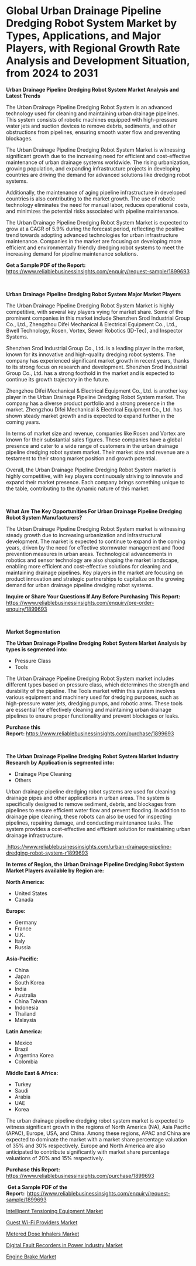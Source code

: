 <p><h1>Global Urban Drainage Pipeline Dredging Robot System Market by Types, Applications, and Major Players, with Regional Growth Rate Analysis and Development Situation, from 2024 to 2031</h1></p><p><strong>Urban Drainage Pipeline Dredging Robot System Market Analysis and Latest Trends</strong></p>
<p><p>The Urban Drainage Pipeline Dredging Robot System is an advanced technology used for cleaning and maintaining urban drainage pipelines. This system consists of robotic machines equipped with high-pressure water jets and suction devices to remove debris, sediments, and other obstructions from pipelines, ensuring smooth water flow and preventing blockages.</p><p>The Urban Drainage Pipeline Dredging Robot System Market is witnessing significant growth due to the increasing need for efficient and cost-effective maintenance of urban drainage systems worldwide. The rising urbanization, growing population, and expanding infrastructure projects in developing countries are driving the demand for advanced solutions like dredging robot systems.</p><p>Additionally, the maintenance of aging pipeline infrastructure in developed countries is also contributing to the market growth. The use of robotic technology eliminates the need for manual labor, reduces operational costs, and minimizes the potential risks associated with pipeline maintenance.</p><p>The Urban Drainage Pipeline Dredging Robot System Market is expected to grow at a CAGR of 5.9% during the forecast period, reflecting the positive trend towards adopting advanced technologies for urban infrastructure maintenance. Companies in the market are focusing on developing more efficient and environmentally friendly dredging robot systems to meet the increasing demand for pipeline maintenance solutions.</p></p>
<p><strong>Get a Sample PDF of the Report:&nbsp;</strong> <a href="https://www.reliablebusinessinsights.com/enquiry/request-sample/1899693">https://www.reliablebusinessinsights.com/enquiry/request-sample/1899693</a></p>
<p>&nbsp;</p>
<p><strong>Urban Drainage Pipeline Dredging Robot System Major Market Players</strong></p>
<p><p>The Urban Drainage Pipeline Dredging Robot System Market is highly competitive, with several key players vying for market share. Some of the prominent companies in this market include Shenzhen Srod Industrial Group Co., Ltd., Zhengzhou Difei Mechanical & Electrical Equipment Co., Ltd., Bwell Technology, Rosen, Vortex, Sewer Robotics (ID-Tec), and Inspector Systems.</p><p>Shenzhen Srod Industrial Group Co., Ltd. is a leading player in the market, known for its innovative and high-quality dredging robot systems. The company has experienced significant market growth in recent years, thanks to its strong focus on research and development. Shenzhen Srod Industrial Group Co., Ltd. has a strong foothold in the market and is expected to continue its growth trajectory in the future.</p><p>Zhengzhou Difei Mechanical & Electrical Equipment Co., Ltd. is another key player in the Urban Drainage Pipeline Dredging Robot System market. The company has a diverse product portfolio and a strong presence in the market. Zhengzhou Difei Mechanical & Electrical Equipment Co., Ltd. has shown steady market growth and is expected to expand further in the coming years.</p><p>In terms of market size and revenue, companies like Rosen and Vortex are known for their substantial sales figures. These companies have a global presence and cater to a wide range of customers in the urban drainage pipeline dredging robot system market. Their market size and revenue are a testament to their strong market position and growth potential.</p><p>Overall, the Urban Drainage Pipeline Dredging Robot System market is highly competitive, with key players continuously striving to innovate and expand their market presence. Each company brings something unique to the table, contributing to the dynamic nature of this market.</p></p>
<p>&nbsp;</p>
<p><strong>What Are The Key Opportunities For Urban Drainage Pipeline Dredging Robot System Manufacturers?</strong></p>
<p><p>The Urban Drainage Pipeline Dredging Robot System market is witnessing steady growth due to increasing urbanization and infrastructural development. The market is expected to continue to expand in the coming years, driven by the need for effective stormwater management and flood prevention measures in urban areas. Technological advancements in robotics and sensor technology are also shaping the market landscape, enabling more efficient and cost-effective solutions for cleaning and maintaining drainage pipelines. Key players in the market are focusing on product innovation and strategic partnerships to capitalize on the growing demand for urban drainage pipeline dredging robot systems.</p></p>
<p><strong>Inquire or Share Your Questions If Any Before Purchasing This Report:</strong> <a href="https://www.reliablebusinessinsights.com/enquiry/pre-order-enquiry/1899693">https://www.reliablebusinessinsights.com/enquiry/pre-order-enquiry/1899693</a></p>
<p>&nbsp;</p>
<p><strong>Market Segmentation</strong></p>
<p><strong>The Urban Drainage Pipeline Dredging Robot System Market Analysis by types is segmented into:</strong></p>
<p><ul><li>Pressure Class</li><li>Tools</li></ul></p>
<p><p>The Urban Drainage Pipeline Dredging Robot System market includes different types based on pressure class, which determines the strength and durability of the pipeline. The Tools market within this system involves various equipment and machinery used for dredging purposes, such as high-pressure water jets, dredging pumps, and robotic arms. These tools are essential for effectively cleaning and maintaining urban drainage pipelines to ensure proper functionality and prevent blockages or leaks.</p></p>
<p><strong>Purchase this Report:&nbsp;</strong><a href="https://www.reliablebusinessinsights.com/purchase/1899693">https://www.reliablebusinessinsights.com/purchase/1899693</a></p>
<p>&nbsp;</p>
<p><strong>The Urban Drainage Pipeline Dredging Robot System Market Industry Research by Application is segmented into:</strong></p>
<p><ul><li>Drainage Pipe Cleaning</li><li>Others</li></ul></p>
<p><p>Urban drainage pipeline dredging robot systems are used for cleaning drainage pipes and other applications in urban areas. The system is specifically designed to remove sediment, debris, and blockages from pipelines to ensure efficient water flow and prevent flooding. In addition to drainage pipe cleaning, these robots can also be used for inspecting pipelines, repairing damage, and conducting maintenance tasks. The system provides a cost-effective and efficient solution for maintaining urban drainage infrastructure.</p></p>
<p><a href="https://www.reliablebusinessinsights.com/urban-drainage-pipeline-dredging-robot-system-r1899693">&nbsp;https://www.reliablebusinessinsights.com/urban-drainage-pipeline-dredging-robot-system-r1899693</a></p>
<p><strong>In terms of Region, the Urban Drainage Pipeline Dredging Robot System Market Players available by Region are:</strong></p>
<p>
    <p> <strong> North America: </strong>
        <ul>
            <li>United States</li>
            <li>Canada</li>
        </ul>
        </p> 
    <p> <strong> Europe: </strong>
        <ul>
            <li>Germany</li>
            <li>France</li>
            <li>U.K.</li>
            <li>Italy</li>
            <li>Russia</li>
        </ul>
        </p> 
    <p> <strong> Asia-Pacific: </strong>
        <ul>
            <li>China</li>
            <li>Japan</li>
            <li>South Korea</li>
            <li>India</li>
            <li>Australia</li>
            <li>China Taiwan</li>
            <li>Indonesia</li>
            <li>Thailand</li>
            <li>Malaysia</li>
        </ul>
        </p> 
    <p> <strong> Latin America: </strong>
        <ul>
            <li>Mexico</li>
            <li>Brazil</li>
            <li>Argentina Korea</li>
            <li>Colombia</li>
        </ul>
        </p> 
    <p> <strong> Middle East & Africa: </strong>
        <ul>
            <li>Turkey</li>
            <li>Saudi</li>
            <li>Arabia</li>
            <li>UAE</li>
            <li>Korea</li>
        </ul>
    </p>
    </p>
<p><p>The urban drainage pipeline dredging robot system market is expected to witness significant growth in the regions of North America (NA), Asia Pacific (APAC), Europe, USA, and China. Among these regions, APAC and China are expected to dominate the market with a market share percentage valuation of 35% and 30% respectively. Europe and North America are also anticipated to contribute significantly with market share percentage valuations of 20% and 15% respectively.</p></p>
<p><strong>Purchase this Report: </strong><a href="https://www.reliablebusinessinsights.com/purchase/1899693">https://www.reliablebusinessinsights.com/purchase/1899693</a></p>
<p>&nbsp;<strong>Get a Sample PDF of the Report:&nbsp;&nbsp;</strong><a href="https://www.reliablebusinessinsights.com/enquiry/request-sample/1899693">https://www.reliablebusinessinsights.com/enquiry/request-sample/1899693</a></p>
<p><strong></strong></p>
<p><p><a href="https://github.com/bmorecock/Market-Research-Report-List-4/blob/main/intelligent-tensioning-equipment-market.md">Intelligent Tensioning Equipment Market</a></p><p><a href="https://www.linkedin.com/pulse/guest-wi-fi-providers-market-research-report-forecast-growth-phgpf?trackingId=aeXh%2FdNSQ%2FaVL6Fod%2BRj4Q%3D%3D">Guest Wi-Fi Providers Market</a></p><p><a href="https://issuu.com/reportprime-2/docs/metered-dose-inhalers-market-size-2030.pptx">Metered Dose Inhalers Market</a></p><p><a href="https://github.com/drzsklfn31/Market-Research-Report-List-1/blob/main/digital-fault-recorders-in-power-industry-market.md">Digital Fault Recorders in Power Industry Market</a></p><p><a href="https://www.linkedin.com/pulse/engine-brake-market-forecast-global-trends-analysis-from-sip2e?trackingId=mHqhGDpAQX2DOcae8nQe2A%3D%3D">Engine Brake Market</a></p></p>